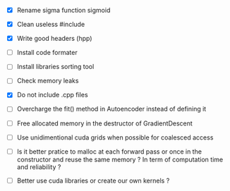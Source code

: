- [x] Rename sigma function sigmoid
- [x] Clean useless #include
- [x] Write good headers (hpp)
- [ ] Install code formater
- [ ] Install libraries sorting tool
- [ ] Check memory leaks
- [x] Do not include .cpp files
- [ ] Overcharge the fit() method in Autoencoder instead of defining it
- [ ] Free allocated memory in the destructor of GradientDescent
- [ ] Use unidimentional cuda grids when possible for coalesced access


- [ ] Is it better pratice to malloc at each forward pass or once in the constructor and reuse the same memory ? In term of computation time and reliability ?
- [ ] Better use cuda libraries or create our own kernels ?
